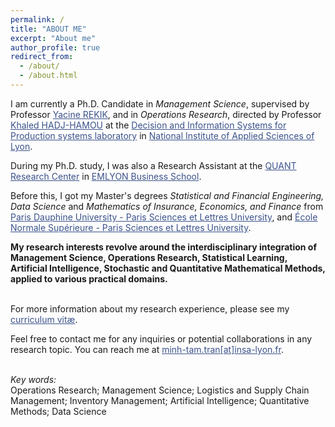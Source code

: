 ```yaml
---
permalink: /
title: "ABOUT ME"
excerpt: "About me"
author_profile: true
redirect_from: 
  - /about/
  - /about.html
---
```


I am currently a Ph.D. Candidate in *Management Science*, supervised by Professor <a href="https://escp.eu/rekik-yacine" target="_blank" style="color:#3B528B;">Yacine REKIK</a>, and in *Operations Research*, directed by Professor  <a href="https://www.disp-lab.fr/user/52" target="_blank" style="color:#3B528B;">Khaled HADJ-HAMOU</a> at the <a href="https://www.disp-lab.fr/" target="_blank" style="color:#3B528B;">Decision and Information Systems for Production systems laboratory</a> in <a href="https://www.insa-lyon.fr/en/" target="_blank" style="color:#3B528B;">National Institute of Applied Sciences of Lyon</a>. <br>

During my Ph.D. study, I was also a Research Assistant at the <a href="https://aim.em-lyon.com/quant/" target="_blank" style="color:#3B528B;">QUANT Research Center</a> in <a href="https://em-lyon.com/en" target="_blank" style="color:#3B528B;">EMLYON Business School</a>. <br>

Before this, I got my Master's degrees *Statistical and Financial Engineering, Data Science* and *Mathematics of Insurance, Economics, and Finance* from <a href="https://dauphine.psl.eu/en/" target="_blank" style="color:#3B528B;">Paris Dauphine University - Paris Sciences et Lettres University</a>, and <a href="https://www.ens.psl.eu/en" target="_blank" style="color:#3B528B;">École Normale Supérieure - Paris Sciences et Lettres University</a>. <br>

**My research interests revolve around the interdisciplinary integration of Management Science, Operations Research, Statistical Learning, Artificial Intelligence, Stochastic and Quantitative Mathematical Methods, applied to various practical domains.** <br> <br> 

For more information about my research experience, please see my <a href="https://mathnimnart.github.io/cv/" target="_blank" style="color:#3B528B;">curriculum vitæ</a>. <br>

Feel free to contact me for any inquiries or potential collaborations in any research topic.
You can reach me at <a href="mailto:minh-tam.tran@insa-lyon.fr" target="_blank" style="color:#3B528B;">minh-tam.tran[at]insa-lyon.fr</a>.  <br> <br>  
  
*Key words:*<br>
Operations Research; Management Science; Logistics and Supply Chain Management; Inventory Management; Artificial Intelligence; Quantitative Methods; Data Science <br>
